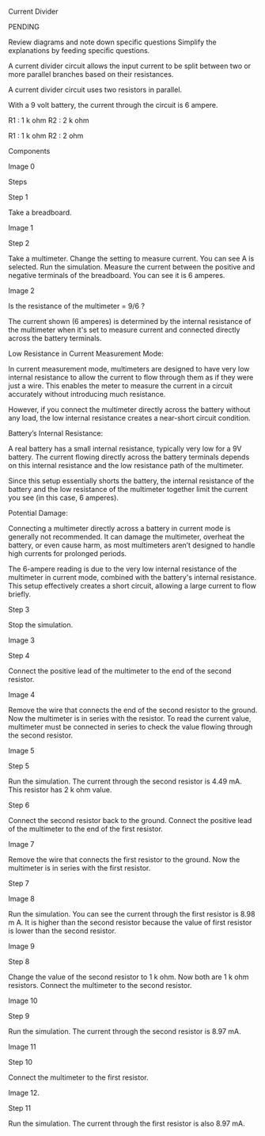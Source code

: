 Current Divider

PENDING

Review diagrams and note down specific questions
Simplify the explanations by feeding specific questions.

A current divider circuit allows the input current to be split between two or more parallel branches based on their resistances.

A current divider circuit uses two resistors in parallel.

With a 9 volt battery, the current through the circuit is 6 ampere.

R1 : 1 k ohm
R2 : 2 k ohm

R1 : 1 k ohm
R2 : 2 ohm

Components

Image 0

Steps

Step 1

Take a breadboard.

Image 1

Step 2

Take a multimeter. Change the setting to measure current. You can see A is selected. Run the simulation. Measure the current between the positive and negative terminals of the breadboard. You can see it is 6 amperes.

Image 2

Is the resistance of the multimeter = 9/6 ?

The current shown (6 amperes) is determined by the internal resistance of the multimeter when it's set to measure current and connected directly across the battery terminals.

Low Resistance in Current Measurement Mode:

In current measurement mode, multimeters are designed to have very low internal resistance to allow the current to flow through them as if they were just a wire. This enables the meter to measure the current in a circuit accurately without introducing much resistance.

However, if you connect the multimeter directly across the battery without any load, the low internal resistance creates a near-short circuit condition.

Battery’s Internal Resistance:

A real battery has a small internal resistance, typically very low for a 9V battery. The current flowing directly across the battery terminals depends on this internal resistance and the low resistance path of the multimeter.

Since this setup essentially shorts the battery, the internal resistance of the battery and the low resistance of the multimeter together limit the current you see (in this case, 6 amperes).

Potential Damage:

Connecting a multimeter directly across a battery in current mode is generally not recommended. It can damage the multimeter, overheat the battery, or even cause harm, as most multimeters aren’t designed to handle high currents for prolonged periods.

The 6-ampere reading is due to the very low internal resistance of the multimeter in current mode, combined with the battery's internal resistance. This setup effectively creates a short circuit, allowing a large current to flow briefly.

Step 3

Stop the simulation.

Image 3

Step 4

Connect the positive lead of the multimeter to the end of the second resistor.

Image 4

Remove the wire that connects the end of the second resistor to the ground. Now the multimeter is in series with the resistor. To read the current value, multimeter must be connected in series to check the value flowing through the second resistor.

Image 5

Step 5

Run the simulation. The current through the second resistor is 4.49 mA. This resistor has 2 k ohm value.

Step 6

Connect the second resistor back to the ground. Connect the positive lead of the multimeter to the end of the first resistor.

Image 7

Remove the wire that connects the first resistor to the ground. Now the multimeter is in series with the first resistor.

Step 7

Image 8

Run the simulation. You can see the current through the first resistor is 8.98 m A. It is higher than the second resistor because the value of first resistor is lower than the second resistor.

Image 9

Step 8

Change the value of the second resistor to 1 k ohm. Now both are 1 k ohm resistors. Connect the multimeter to the second resistor.

Image 10

Step 9

Run the simulation. The current through the second resistor is 8.97 mA.

Image 11

Step 10

Connect the multimeter to the first resistor.

Image 12.

Step 11

Run the simulation. The current through the first resistor is also 8.97 mA.
